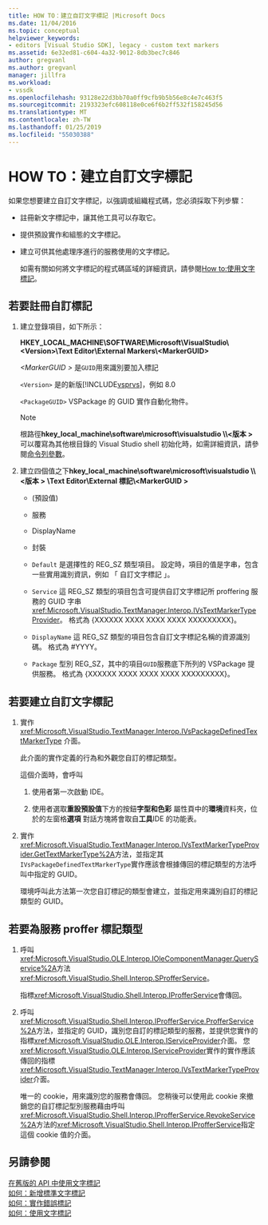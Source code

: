 ```yaml
---
title: HOW TO：建立自訂文字標記 |Microsoft Docs
ms.date: 11/04/2016
ms.topic: conceptual
helpviewer_keywords:
- editors [Visual Studio SDK], legacy - custom text markers
ms.assetid: 6e32ed81-c604-4a32-9012-8db3bec7c846
author: gregvanl
ms.author: gregvanl
manager: jillfra
ms.workload:
- vssdk
ms.openlocfilehash: 93128e22d3bb70a0ff9cfb9b5b56e8c4e7c463f5
ms.sourcegitcommit: 2193323efc608118e0ce6f6b2ff532f158245d56
ms.translationtype: MT
ms.contentlocale: zh-TW
ms.lasthandoff: 01/25/2019
ms.locfileid: "55030388"
---
```

# <a name="how-to-create-custom-text-markers"></a>HOW TO：建立自訂文字標記
如果您想要建立自訂文字標記，以強調或組織程式碼，您必須採取下列步驟：  
  
- 註冊新文字標記中，讓其他工具可以存取它。  
  
- 提供預設實作和組態的文字標記。  
  
- 建立可供其他處理序進行的服務使用的文字標記。  
  
  如需有關如何將文字標記的程式碼區域的詳細資訊，請參閱[How to:使用文字標記](../extensibility/how-to-use-text-markers.md)。  
  
## <a name="to-register-a-custom-marker"></a>若要註冊自訂標記  
  
1. 建立登錄項目，如下所示：  
  
    **HKEY_LOCAL_MACHINE\SOFTWARE\Microsoft\VisualStudio\\\<Version>\Text Editor\External Markers\\\<MarkerGUID>**  
  
    *\<MarkerGUID >* 是`GUID`用來識別要加入標記  
  
    `<Version>` 是的新版[!INCLUDE[vsprvs](../code-quality/includes/vsprvs_md.md)]，例如 8.0  
  
    `<PackageGUID>` VSPackage 的 GUID 實作自動化物件。  
  
   > [!NOTE]
   >  根路徑**hkey_local_machine\software\microsoft\visualstudio \\\\<版本 >** 可以覆寫為其他根目錄的 Visual Studio shell 初始化時，如需詳細資訊，請參閱[命令列參數](../extensibility/command-line-switches-visual-studio-sdk.md)。  
  
2. 建立四個值之下**hkey_local_machine\software\microsoft\visualstudio \\\\<版本 > \Text Editor\External 標記\\\<MarkerGUID >**  
  
   -   (預設值)  
  
   -   服務  
  
   -   DisplayName  
  
   -   封裝  
  
   -   `Default` 是選擇性的 REG_SZ 類型項目。 設定時，項目的值是字串，包含一些實用識別資訊，例如 「 自訂文字標記 」。  
  
   -   `Service` 這 REG_SZ 類型的項目包含可提供自訂文字標記所 proffering 服務的 GUID 字串<xref:Microsoft.VisualStudio.TextManager.Interop.IVsTextMarkerTypeProvider>。 格式為 {XXXXXX XXXX XXXX XXXX XXXXXXXXX}。  
  
   -   `DisplayName` 這 REG_SZ 類型的項目包含自訂文字標記名稱的資源識別碼。 格式為 #YYYY。  
  
   -   `Package` 型別 REG_SZ，其中的項目`GUID`服務底下所列的 VSPackage 提供服務。 格式為 {XXXXXX XXXX XXXX XXXX XXXXXXXXX}。  
  
## <a name="to-create-a-custom-text-marker"></a>若要建立自訂文字標記  
  
1.  實作 <xref:Microsoft.VisualStudio.TextManager.Interop.IVsPackageDefinedTextMarkerType> 介面。  
  
     此介面的實作定義的行為和外觀您自訂的標記類型。  
  
     這個介面時，會呼叫  
  
    1.  使用者第一次啟動 IDE。  
  
    2.  使用者選取**重設預設值**下方的按鈕**字型和色彩** 屬性頁中的**環境**資料夾，位於的左窗格**選項** 對話方塊將會取自**工具**IDE 的功能表。  
  
2.  實作<xref:Microsoft.VisualStudio.TextManager.Interop.IVsTextMarkerTypeProvider.GetTextMarkerType%2A>方法，並指定其`IVsPackageDefinedTextMarkerType`實作應該會根據傳回的標記類型的方法呼叫中指定的 GUID。  
  
     環境呼叫此方法第一次您自訂標記的類型會建立，並指定用來識別自訂的標記類型的 GUID。  
  
## <a name="to-proffer-your-marker-type-as-a-service"></a>若要為服務 proffer 標記類型  
  
1.  呼叫<xref:Microsoft.VisualStudio.OLE.Interop.IOleComponentManager.QueryService%2A>方法<xref:Microsoft.VisualStudio.Shell.Interop.SProfferService>。  
  
     指標<xref:Microsoft.VisualStudio.Shell.Interop.IProfferService>會傳回。  
  
2.  呼叫<xref:Microsoft.VisualStudio.Shell.Interop.IProfferService.ProfferService%2A>方法，並指定的 GUID，識別您自訂的標記類型的服務，並提供您實作的指標<xref:Microsoft.VisualStudio.OLE.Interop.IServiceProvider>介面。 您<xref:Microsoft.VisualStudio.OLE.Interop.IServiceProvider>實作的實作應該傳回的指標<xref:Microsoft.VisualStudio.TextManager.Interop.IVsTextMarkerTypeProvider>介面。  
  
     唯一的 cookie，用來識別您的服務會傳回。 您稍後可以使用此 cookie 來撤銷您的自訂標記型別服務藉由呼叫<xref:Microsoft.VisualStudio.Shell.Interop.IProfferService.RevokeService%2A>方法的<xref:Microsoft.VisualStudio.Shell.Interop.IProfferService>指定這個 cookie 值的介面。  
  
## <a name="see-also"></a>另請參閱  
 [在舊版的 API 中使用文字標記](../extensibility/using-text-markers-with-the-legacy-api.md)   
 [如何：新增標準文字標記](../extensibility/how-to-add-standard-text-markers.md)   
 [如何：實作錯誤標記](../extensibility/how-to-implement-error-markers.md)   
 [如何：使用文字標記](../extensibility/how-to-use-text-markers.md)